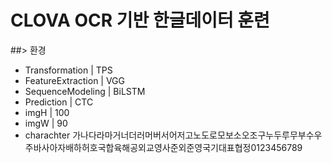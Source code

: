 # CLOVA OCR 기반 한글데이터 훈련

##> 환경
 * Transformation | TPS
 * FeatureExtraction | VGG
 * SequenceModeling | BiLSTM
 * Prediction | CTC
 * imgH | 100
 * imgW | 90
 * charachter 가나다라마거너더러머버서어저고노도로모보소오조구누두루무부수우주바사아자배하허호국합육해공외교영사준외준영국기대표협정0123456789
